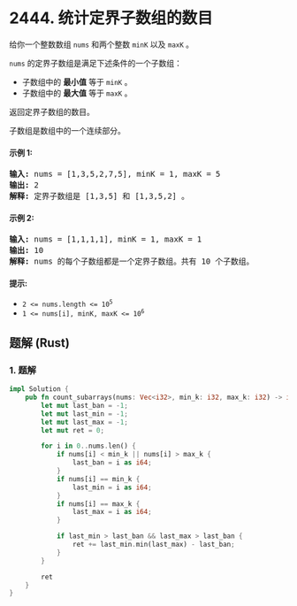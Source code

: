 # 2444. 统计定界子数组的数目
给你一个整数数组 `nums` 和两个整数 `minK` 以及 `maxK` 。

`nums` 的定界子数组是满足下述条件的一个子数组：
* 子数组中的 **最小值** 等于 `minK` 。
* 子数组中的 **最大值** 等于 `maxK` 。

返回定界子数组的数目。

子数组是数组中的一个连续部分。

#### 示例 1:
<pre>
<strong>输入:</strong> nums = [1,3,5,2,7,5], minK = 1, maxK = 5
<strong>输出:</strong> 2
<strong>解释:</strong> 定界子数组是 [1,3,5] 和 [1,3,5,2] 。
</pre>

#### 示例 2:
<pre>
<strong>输入:</strong> nums = [1,1,1,1], minK = 1, maxK = 1
<strong>输出:</strong> 10
<strong>解释:</strong> nums 的每个子数组都是一个定界子数组。共有 10 个子数组。
</pre>

#### 提示:
* <code>2 <= nums.length <= 10<sup>5</sup></code>
* <code>1 <= nums[i], minK, maxK <= 10<sup>6</sup></code>

## 题解 (Rust)

### 1. 题解
```Rust
impl Solution {
    pub fn count_subarrays(nums: Vec<i32>, min_k: i32, max_k: i32) -> i64 {
        let mut last_ban = -1;
        let mut last_min = -1;
        let mut last_max = -1;
        let mut ret = 0;

        for i in 0..nums.len() {
            if nums[i] < min_k || nums[i] > max_k {
                last_ban = i as i64;
            }
            if nums[i] == min_k {
                last_min = i as i64;
            }
            if nums[i] == max_k {
                last_max = i as i64;
            }

            if last_min > last_ban && last_max > last_ban {
                ret += last_min.min(last_max) - last_ban;
            }
        }

        ret
    }
}
```
